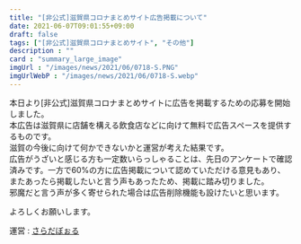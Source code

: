```yaml
---
title: "[非公式]滋賀県コロナまとめサイト広告掲載について"
date: 2021-06-07T09:01:55+09:00
draft: false
tags: ["[非公式]滋賀県コロナまとめサイト", "その他"]
description : ""
card : "summary_large_image"
imgUrl : "/images/news/2021/06/0718-S.PNG"
imgUrlWebP : "/images/news/2021/06/0718-S.webp"
---
```

本日より[非公式]滋賀県コロナまとめサイトに広告を掲載するための応募を開始しました。  
本広告は滋賀県に店舗を構える飲食店などに向けて無料で広告スペースを提供するものです。  
滋賀の今後に向けて何かできないかと運営が考えた結果です。  
広告がうざいと感じる方も一定数いらっしゃることは、先日のアンケートで確認済みです。一方で60%の方に広告掲載について認めていただける意見もあり、またあったら掲載したいと言う声もあったため、掲載に踏み切りました。  
邪魔だと言う声が多く寄せられた場合は広告削除機能も設けたいと思います。

よろしくお願いします。

運営 : [さらだぼぉる](https://twitter.com/saladbowl_dev)